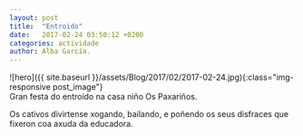 ```yaml
---
layout: post
title:  "Entroido"
date:   2017-02-24 03:50:12 +0200
categories: actividade
author: Alba García.
---
```

![hero]({{ site.baseurl }}/assets/Blog/2017/02/2017-02-24.jpg){:class="img-responsive post_image"}
<br>
Gran festa do entroido na casa niño Os Paxariños. 

Os cativos divirtense  xogando, bailando, e poñendo os seus disfraces que fixeron coa axuda da educadora.





